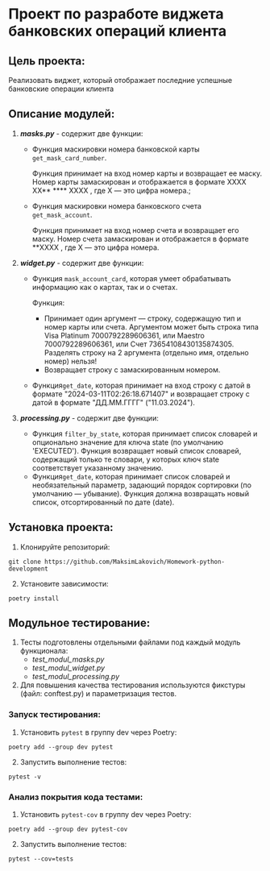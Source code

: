 # Проект по разработе виджета банковских операций клиента


## Цель проекта:
Реализовать виджет, который отображает последние успешные банковские операции клиента


## Описание модулей:

1. ***masks.py*** - содержит две функции:
   - Функция маскировки номера банковской карты `get_mask_card_number`.
   
        Функция принимает на вход номер карты и возвращает ее маску. Номер карты замаскирован и отображается в формате XXXX XX** **** XXXX , где X — это цифра номера.;
   - Функция маскировки номера банковского счета `get_mask_account`.
   
        Функция принимает на вход номер счета и возвращает его маску. Номер счета замаскирован и отображается в формате **XXXX , где X — это цифра номера.


2. ***widget.py*** - содержит две функции:
   - Функция `mask_account_card`, которая умеет обрабатывать информацию как о картах, так и о счетах.
   
        Функция:
     - Принимает один аргумент — строку, содержащую тип и номер карты или счета. Аргументом может быть строка типа Visa Platinum 7000792289606361, или Maestro 7000792289606361, или Счет 73654108430135874305. Разделять строку на 2 аргумента (отдельно имя, отдельно номер) нельзя!
     - Возвращает строку с замаскированным номером.
   - Функция`get_date`, которая принимает на вход строку с датой в формате "2024-03-11T02:26:18.671407" и возвращает строку с датой в формате "ДД.ММ.ГГГГ" ("11.03.2024").


3. ***processing.py*** - содержит две функции:
   - Функция `filter_by_state`, которая принимает список словарей и опционально значение для ключа state (по умолчанию 'EXECUTED'). Функция возвращает новый список словарей, содержащий только те словари, у которых ключ state соответствует указанному значению.
   - Функция`get_date`, которая принимает список словарей и необязательный параметр, задающий порядок сортировки (по умолчанию — убывание). Функция должна возвращать новый список, отсортированный по дате (date).


## Установка проекта:
1. Клонируйте репозиторий:
```
git clone https://github.com/MaksimLakovich/Homework-python-development
```

2. Установите зависимости:
```
poetry install
```


## Модульное тестирование:

1. Тесты подготовлены отдельными файлами под каждый модуль функционала:
   - _test_modul_masks.py_
   - _test_modul_widget.py_
   - _test_modul_processing.py_
2. Для повышения качества тестирования используются фикстуры (файл: conftest.py) и параметризация тестов.

### Запуск тестирования:
1. Установить `pytest` в группу dev через Poetry:
```
poetry add --group dev pytest
```
2. Запустить выполнение тестов:
```
pytest -v
```

### Анализ покрытия кода тестами:
1. Установить `pytest-cov` в группу dev через Poetry:
```
poetry add --group dev pytest-cov
```
2. Запустить выполнение тестов:
```
pytest --cov=tests
```